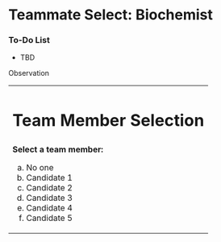 # Teammate Select: Biochemist

<div class="aside">
<h3>To-Do List</h3>
<ul>
  <li>TBD</li>
</ul>
</div>

Observation

<table style="border:none !important">

<tr><th style="border:none !important"><h1>Team Member Selection</h1></th></tr>
<tr><td>
<strong>Select a team member: </strong>
<ol type="a">
<li>No one</li>
<li>Candidate 1</li>
<li>Candidate 2</li>
<li>Candidate 3</li>
<li>Candidate 4</li>
<li>Candidate 5</li>

</ol>
</td></tr>

</table>